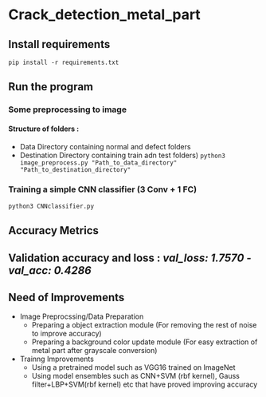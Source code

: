 # Crack_detection_metal_part

## Install requirements
  `pip install -r requirements.txt`

## Run the program
  ### Some preprocessing to image 
  #### Structure of folders : 
  * Data Directory containing normal and defect folders
  * Destination Directory containing train adn test folders) 
  `python3 image_preprocess.py "Path_to_data_directory" "Path_to_destination_directory"`
  ### Training a simple CNN classifier (3 Conv + 1 FC)
  `python3 CNNclassifier.py`
  
## Accuracy Metrics 
  ## Validation accuracy and loss : *val_loss: 1.7570 - val_acc: 0.4286*

## Need of Improvements
* Image Preprocssing/Data Preparation
  * Preparing a object extraction module (For removing the rest of noise to improve accuracy)
  * Preparing a background color update module (For easy extraction of metal part after grayscale conversion)
* Trainng Improvements
  * Using a pretrained model such as VGG16 trained on ImageNet
  * Using model ensembles such as CNN+SVM (rbf kernel), Gauss filter+LBP+SVM(rbf kernel) etc that have proved improving accuracy
